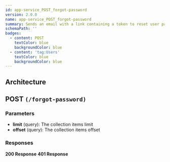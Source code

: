 ```yaml
---
id: app-service_POST_forgot-password
version: 2.0.0
name: app-service_POST_forgot-password
summary: Sends an email with a link containing a token to reset user password
schemaPath: ''
badges:
  - content: POST
    textColor: blue
    backgroundColor: blue
  - content: 'tag:Users'
    textColor: blue
    backgroundColor: blue
---
```

## Architecture
<NodeGraph />



## POST `(/forgot-password)`

### Parameters
- **limit** (query): The collection items limit
- **offset** (query): The collection items offset




### Responses
**200 Response**
<SchemaViewer file="response-200.json" maxHeight="500" id="response-200" />
      **401 Response**
<SchemaViewer file="response-401.json" maxHeight="500" id="response-401" />
